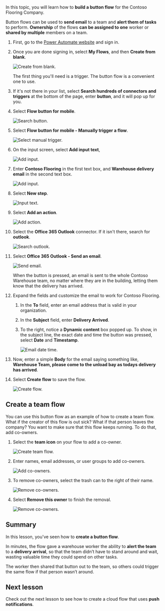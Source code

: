 In this topic, you will learn how to **build a button flow** for the Contoso Flooring Company. 

Button flows can be used to **send email** to a team and **alert them of tasks** to perform. **Ownership** of the flows **can be assigned to one** worker or **shared by multiple** members on a team.  

1. First, go to the [Power Automate website](https://ms.flow.microsoft.com) and sign in.
2. Once you are done signing in, select **My Flows**, and then **Create from blank**.
   
    ![Create from blank.](./media/learning-create-button-flow/2-create-from-blank.png)
   
    The first thing you'll need is a trigger. The button flow is a convenient one to use. 
3. If it's not there in your list, select **Search hundreds of connectors and triggers** at the bottom of the page, enter **button**, and it will pop up for you. 
4. Select **Flow button for mobile**.
   
    ![Search button.](./media/learning-create-button-flow/3-button-flow.png) 
5. Select **Flow button for mobile - Manually trigger a flow**.
   
    ![Select manual trigger.](./media/learning-create-button-flow/4-press-it.png)
6. On the input screen, select **Add input text**,
   
    ![Add input.](./media/learning-create-button-flow/5-add-input.png)
7. Enter **Contoso Flooring** in the first text box, and **Warehouse delivery email** in the second text box.
   
    ![Add input.](./media/learning-create-button-flow/6-text-for-flow.png)
8. Select **New step**. 
   
    ![Input text.](./media/learning-create-button-flow/7-input-description.png)
9. Select **Add an action**. 
   
    ![Add action.](./media/learning-create-button-flow/8-add-an-action.png)
10. Select the **Office 365 Outlook** connector. If it isn't there, search for **outlook**.
    
     ![Search outlook.](./media/learning-create-button-flow/9-search-outlook.png)
11. Select **Office 365 Outlook - Send an email**.
    
     ![Send email.](./media/learning-create-button-flow/10-send-email.png)
    
     When the button is pressed, an email is sent to the whole Contoso Warehouse team, no matter where they are in the building, letting them know that the delivery has arrived.
12. Expand the fields and customize the email to work for Contoso Flooring.
    
    1. In the **To** field, enter an email address that is valid in your organization.
    2. In the **Subject** field, enter **Delivery Arrived**. 
    3. To the right, notice a **Dynamic content** box popped up. To show, in the subject line, the exact date and time the button was pressed, select **Date** and **Timestamp**. 
       
        ![Email date time.](./media/learning-create-button-flow/11-email-date-time.png)
13. Now, enter a simple **Body** for the email saying something like, **Warehouse Team, please come to the unload bay as todays delivery has arrived**.
14. Select **Create flow** to save the flow.
    
     ![Create flow.](./media/learning-create-button-flow/12-create-flow.png)

## Create a team flow
You can use this button flow as an example of how to create a team flow. What if the creator of this flow is out sick? What if that person leaves the company? You want to make sure that this flow keeps running. To do that,  add co-owners.

1. Select the **team icon** on your flow to add a co-owner.
   
    ![Create team flow.](./media/learning-create-button-flow/13-create-team-flow.png) 
2. Enter names, email addresses, or user groups to add co-owners.
   
    ![Add co-owners.](./media/learning-create-button-flow/14-add-co-owners.png)
3. To remove co-owners, select the trash can to the right of their name.
   
    ![Remove co-owners.](./media/learning-create-button-flow/15-remove-co-owners.png)
4. Select **Remove this owner** to finish the removal.
   
    ![Remove co-owners.](./media/learning-create-button-flow/16-agree-to-remove.png)

## Summary
In this lesson, you've seen how to **create a button flow**. 

In minutes, the flow gave a warehouse worker the ability to **alert the team** to a **delivery arrival**, so that the team didn’t have to stand around and wait, wasting valuable time they could spend on other tasks. 

The worker then shared that button out to the team, so others could trigger the same flow if that person wasn’t around.

## Next lesson
Check out the next lesson to see how to create a cloud flow that uses **push notifications**.


